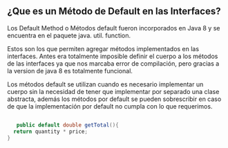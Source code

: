 ## ¿Que es un Método de Default en las Interfaces?

Los Default Method o Métodos default fueron incorporados en Java 8 y se encuentra en el paquete java. util. function.

Estos  son los que permiten agregar métodos implementados en las interfaces. Antes  era totalmente imposible definir el cuerpo a los métodos de las interfaces ya que nos marcaba error de compilación, pero gracias a la version de java 8 es totalmente funcional.

 Los métodos default se utilizan cuando es necesario implementar un cuerpo sin la necesidad de tener que implementar por separado una clase abstracta, además los métodos por default se pueden sobrescribir en caso de que la implementación por default no cumpla con lo que requerimos.

 
```java

   public default double getTotal(){
  return quantity * price;
}

```